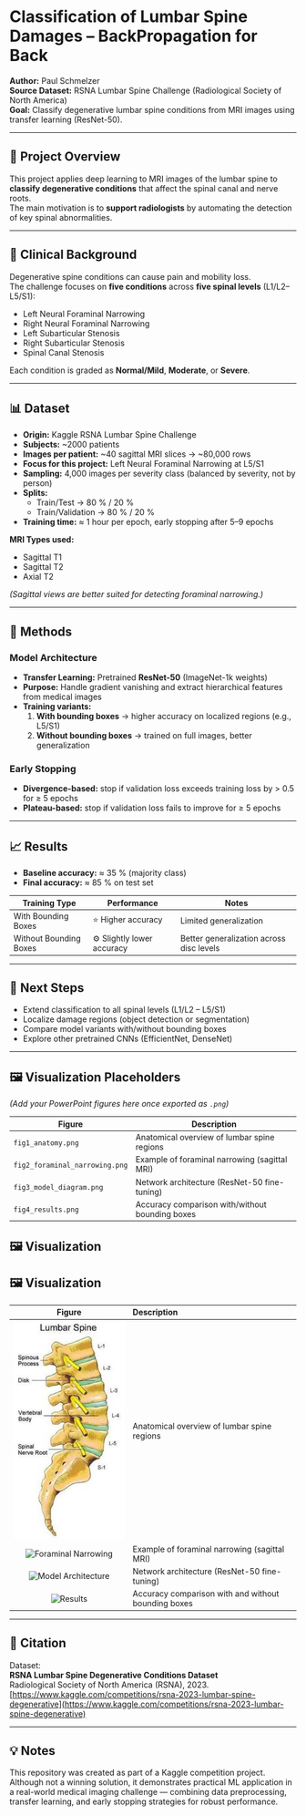 # Classification of Lumbar Spine Damages – BackPropagation for Back

**Author:** Paul Schmelzer  
**Source Dataset:** RSNA Lumbar Spine Challenge (Radiological Society of North America)  
**Goal:** Classify degenerative lumbar spine conditions from MRI images using transfer learning (ResNet-50).

---

## 🧠 Project Overview
This project applies deep learning to MRI images of the lumbar spine to **classify degenerative conditions** that affect the spinal canal and nerve roots.  
The main motivation is to **support radiologists** by automating the detection of key spinal abnormalities.

---

## 🩻 Clinical Background
Degenerative spine conditions can cause pain and mobility loss.  
The challenge focuses on **five conditions** across **five spinal levels** (L1/L2–L5/S1):

- Left Neural Foraminal Narrowing  
- Right Neural Foraminal Narrowing  
- Left Subarticular Stenosis  
- Right Subarticular Stenosis  
- Spinal Canal Stenosis  

Each condition is graded as **Normal/Mild**, **Moderate**, or **Severe**.

---

## 📊 Dataset
- **Origin:** Kaggle RSNA Lumbar Spine Challenge  
- **Subjects:** ~2000 patients  
- **Images per patient:** ~40 sagittal MRI slices → ~80,000 rows  
- **Focus for this project:** Left Neural Foraminal Narrowing at L5/S1  
- **Sampling:** 4,000 images per severity class (balanced by severity, not by person)  
- **Splits:**  
  - Train/Test → 80 % / 20 %  
  - Train/Validation → 80 % / 20 %  
- **Training time:** ≈ 1 hour per epoch, early stopping after 5–9 epochs  

**MRI Types used:**
- Sagittal T1  
- Sagittal T2  
- Axial T2  

*(Sagittal views are better suited for detecting foraminal narrowing.)*

---

## 🧩 Methods
### Model Architecture
- **Transfer Learning:** Pretrained **ResNet-50** (ImageNet-1k weights)  
- **Purpose:** Handle gradient vanishing and extract hierarchical features from medical images  
- **Training variants:**
  1. **With bounding boxes** → higher accuracy on localized regions (e.g., L5/S1)  
  2. **Without bounding boxes** → trained on full images, better generalization  

### Early Stopping
- **Divergence-based:** stop if validation loss exceeds training loss by > 0.5 for ≥ 5 epochs  
- **Plateau-based:** stop if validation loss fails to improve for ≥ 5 epochs  

---

## 📈 Results
- **Baseline accuracy:** ≈ 35 % (majority class)  
- **Final accuracy:** ≈ 85 % on test set  

| Training Type | Performance | Notes |
|----------------|--------------|-------|
| With Bounding Boxes | ⭐ Higher accuracy | Limited generalization |
| Without Bounding Boxes | ⚙️ Slightly lower accuracy | Better generalization across disc levels |

---

## 🚀 Next Steps
- Extend classification to all spinal levels (L1/L2 – L5/S1)  
- Localize damage regions (object detection or segmentation)  
- Compare model variants with/without bounding boxes  
- Explore other pretrained CNNs (EfficientNet, DenseNet)

---

## 🖼️ Visualization Placeholders
*(Add your PowerPoint figures here once exported as `.png`)*

| Figure | Description |
|---------|-------------|
| `fig1_anatomy.png` | Anatomical overview of lumbar spine regions |
| `fig2_foraminal_narrowing.png` | Example of foraminal narrowing (sagittal MRI) |
| `fig3_model_diagram.png` | Network architecture (ResNet-50 fine-tuning) |
| `fig4_results.png` | Accuracy comparison with/without bounding boxes |
## 🖼 Visualization

## 🖼 Visualization

| Figure | Description |
|:------:|:-------------|   
| ![Preview](Presenation/images/sddefault.jpg) | Anatomical overview of lumbar spine regions |
| ![Foraminal Narrowing](Presentation/images/fig2_foraminal_narrowing.png) | Example of foraminal narrowing (sagittal MRI) |
| ![Model Architecture](Presentation/images/fig3_model_diagram.png) | Network architecture (ResNet-50 fine-tuning) |
| ![Results](Presentation/images/fig4_results.png) | Accuracy comparison with and without bounding boxes |


---

## 🧾 Citation
Dataset:  
**RSNA Lumbar Spine Degenerative Conditions Dataset**  
Radiological Society of North America (RSNA), 2023.  
[https://www.kaggle.com/competitions/rsna-2023-lumbar-spine-degenerative](https://www.kaggle.com/competitions/rsna-2023-lumbar-spine-degenerative)

---

## 💡 Notes
This repository was created as part of a Kaggle competition project.  
Although not a winning solution, it demonstrates practical ML application in a real-world medical imaging challenge — combining data preprocessing, transfer learning, and early stopping strategies for robust performance.





